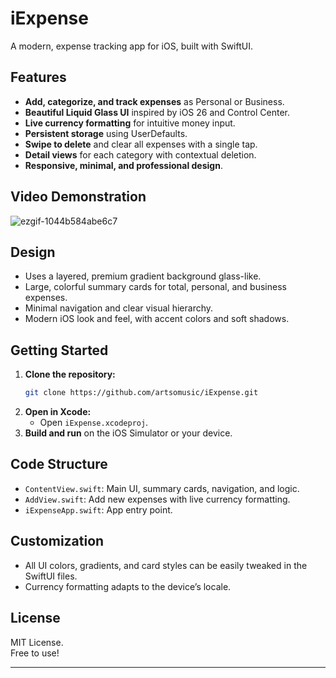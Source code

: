 # iExpense

A modern, expense tracking app for iOS, built with SwiftUI.

## Features

- **Add, categorize, and track expenses** as Personal or Business.
- **Beautiful Liquid Glass UI** inspired by iOS 26 and Control Center.
- **Live currency formatting** for intuitive money input.
- **Persistent storage** using UserDefaults.
- **Swipe to delete** and clear all expenses with a single tap.
- **Detail views** for each category with contextual deletion.
- **Responsive, minimal, and professional design**.

## Video Demonstration

![ezgif-1044b584abe6c7](https://github.com/user-attachments/assets/23d63aa3-6840-4984-b18f-85decb2a221f)


## Design

- Uses a layered, premium gradient background glass-like.
- Large, colorful summary cards for total, personal, and business expenses.
- Minimal navigation and clear visual hierarchy.
- Modern iOS look and feel, with accent colors and soft shadows.

## Getting Started

1. **Clone the repository:**
   ```bash
   git clone https://github.com/artsomusic/iExpense.git
   ```
2. **Open in Xcode:**
   - Open `iExpense.xcodeproj`.
3. **Build and run** on the iOS Simulator or your device.

## Code Structure

- `ContentView.swift`: Main UI, summary cards, navigation, and logic.
- `AddView.swift`: Add new expenses with live currency formatting.
- `iExpenseApp.swift`: App entry point.

## Customization

- All UI colors, gradients, and card styles can be easily tweaked in the SwiftUI files.
- Currency formatting adapts to the device’s locale.

## License

MIT License.  
Free to use! 

---
